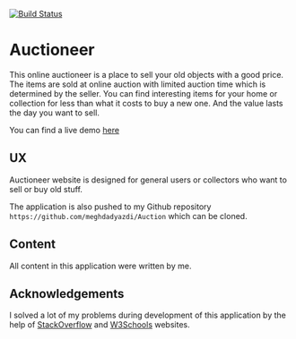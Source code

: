 [![Build Status](https://travis-ci.org/meghdadyazdi/Auction.svg?branch=master)](https://travis-ci.org/meghdadyazdi/Auction)

# Auctioneer

This online auctioneer is a place to sell your old objects with a good price.
The items are sold at online auction with limited auction time which is determined by the seller.
You can find interesting items for your home or collection for less than what it costs to buy a new one. And the value lasts the day you want to sell. 

You can find a live demo [here](https://auction-meghdad.herokuapp.com/)
 
## UX
Auctioneer website is designed for general users or collectors who want to sell or buy old stuff.
 
The application is also pushed to my Github repository `https://github.com/meghdadyazdi/Auction` which can be cloned.

## Content
All content in this application were written by me.

## Acknowledgements
I solved a lot of my problems during development of this application by the help of [StackOverflow](https://stackoverflow.com/) and [W3Schools](https://www.w3schools.com/) websites.